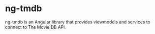 # ng-tmdb

ng-tmdb is an Angular library that provides viewmodels and services to connect to The Movie DB API.